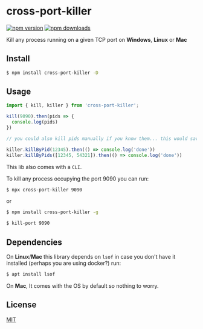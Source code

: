 # cross-port-killer

[![npm version](https://badge.fury.io/js/cross-port-killer.svg)](https://badge.fury.io/js/cross-port-killer)
[![npm downloads](https://img.shields.io/npm/dm/cross-port-killer.svg)](https://www.npmjs.com/package/cross-port-killer)

Kill any process running on a given TCP port on **Windows**, **Linux** or **Mac**

## Install

```bash
$ npm install cross-port-killer -D
```

## Usage

```js
import { kill, killer } from 'cross-port-killer';

kill(9090).then(pids => {
  console.log(pids)
})

// you could also kill pids manually if you know them... this would save you bringing up another lib, you are welcome.

killer.killByPid(12345).then(() => console.log('done'))
killer.killByPids([12345, 54321]).then(() => console.log('done'))
```
This lib also comes with a `CLI`.

To kill any process occupying the port 9090 you can run:

```bash
$ npx cross-port-killer 9090
```

or

```bash
$ npm install cross-port-killer -g
```
```bash
$ kill-port 9090
```

## Dependencies

On **Linux**/**Mac** this library depends on `lsof` in case you don't have it installed (perhaps you are using docker?) run:

```bash
$ apt install lsof
```

On **Mac**, It comes with the OS by default so nothing to worry.

## License 

[MIT](LICENSE)
